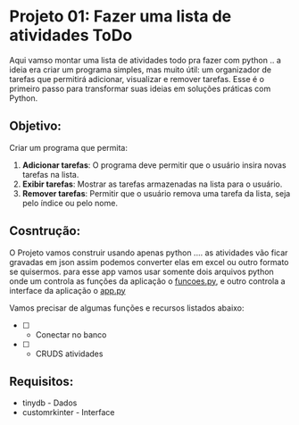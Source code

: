 # Projeto 01: Fazer uma lista de atividades ToDo 
Aqui vamso montar uma lista de atividades todo pra fazer com python .. a ideia era criar um programa simples, mas muito útil: um organizador de tarefas que permitirá adicionar, visualizar e remover tarefas. Esse é o primeiro passo para transformar suas ideias em soluções práticas com Python.

## **Objetivo:**

Criar um programa que permita:

1. **Adicionar tarefas**: O programa deve permitir que o usuário insira novas tarefas na lista.
2. **Exibir tarefas**: Mostrar as tarefas armazenadas na lista para o usuário.
3. **Remover tarefas**: Permitir que o usuário remova uma tarefa da lista, seja pelo índice ou pelo nome.

## **Cosntrução:** 

O Projeto vamos construir usando apenas python .... as atividades vão ficar gravadas em json assim podemos converter elas em excel ou outro formato se quisermos. para esse app vamos usar somente dois arquivos python onde um controla as funções da aplicação o [funcoes.py](funcoes.py),  e outro controla a interface da aplicação o [app.py](app.py)

Vamos precisar de algumas funções e recursos listados abaixo: 
- [ ] - Conectar no banco
- [ ] - CRUDS atividades 

## Requisitos: 
* tinydb - Dados 
* customrkinter - Interface 